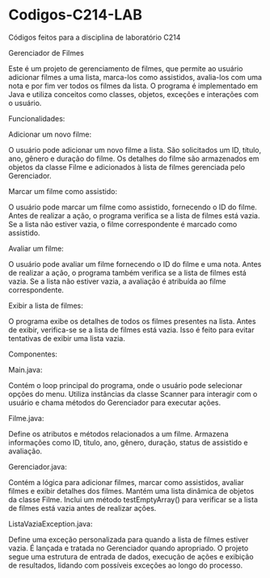 # Codigos-C214-LAB

Códigos feitos para a disciplina de laboratório C214

Gerenciador de Filmes

Este é um projeto de gerenciamento de filmes, que permite ao usuário adicionar filmes a uma lista, marca-los como assistidos, avalia-los com uma nota e por fim ver todos os filmes da lista. O programa é implementado em Java e utiliza conceitos como classes, objetos, exceções e interações com o usuário.

Funcionalidades:

Adicionar um novo filme:

O usuário pode adicionar um novo filme a lista.
São solicitados um ID, título, ano, gênero e duração do filme.
Os detalhes do filme são armazenados em objetos da classe Filme e adicionados à lista de filmes gerenciada pelo Gerenciador.

Marcar um filme como assistido:

O usuário pode marcar um filme como assistido, fornecendo o ID do filme.
Antes de realizar a ação, o programa verifica se a lista de filmes está vazia.
Se a lista não estiver vazia, o filme correspondente é marcado como assistido.

Avaliar um filme:

O usuário pode avaliar um filme fornecendo o ID do filme e uma nota.
Antes de realizar a ação, o programa também verifica se a lista de filmes está vazia.
Se a lista não estiver vazia, a avaliação é atribuída ao filme correspondente.

Exibir a lista de filmes:

O programa exibe os detalhes de todos os filmes presentes na lista.
Antes de exibir, verifica-se se a lista de filmes está vazia.
Isso é feito para evitar tentativas de exibir uma lista vazia.

Componentes:

Main.java:

Contém o loop principal do programa, onde o usuário pode selecionar opções do menu.
Utiliza instâncias da classe Scanner para interagir com o usuário e chama métodos do Gerenciador para executar ações.

Filme.java:

Define os atributos e métodos relacionados a um filme.
Armazena informações como ID, título, ano, gênero, duração, status de assistido e avaliação.

Gerenciador.java:

Contém a lógica para adicionar filmes, marcar como assistidos, avaliar filmes e exibir detalhes dos filmes.
Mantém uma lista dinâmica de objetos da classe Filme.
Inclui um método testEmptyArray() para verificar se a lista de filmes está vazia antes de realizar ações.

ListaVaziaException.java:

Define uma exceção personalizada para quando a lista de filmes estiver vazia.
É lançada e tratada no Gerenciador quando apropriado.
O projeto segue uma estrutura de entrada de dados, execução de ações e exibição de resultados, lidando com possíveis exceções ao longo do processo.
